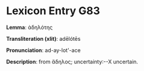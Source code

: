 # Lexicon Entry G83

**Lemma**: ἀδηλότης

**Transliteration (xlit)**: adēlótēs

**Pronunciation**: ad-ay-lot'-ace

**Description**:
from ἄδηλος; uncertainty:--X uncertain.
